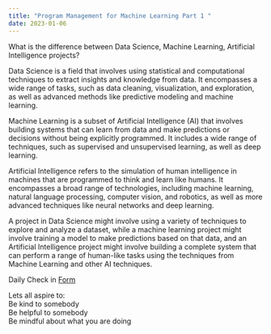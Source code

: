 ```yaml
---
title: "Program Management for Machine Learning Part 1 "
date: 2023-01-06
---  
```


What is the difference between Data Science, Machine Learning, Artificial Intelligence projects?

Data Science is a field that involves using statistical and computational techniques to extract insights and knowledge from data. It encompasses a wide range of tasks, such as data cleaning, visualization, and exploration, as well as advanced methods like predictive modeling and machine learning.

Machine Learning is a subset of Artificial Intelligence (AI) that involves building systems that can learn from data and make predictions or decisions without being explicitly programmed. It includes a wide range of techniques, such as supervised and unsupervised learning, as well as deep learning.

Artificial Intelligence refers to the simulation of human intelligence in machines that are programmed to think and learn like humans. It encompasses a broad range of technologies, including machine learning, natural language processing, computer vision, and robotics, as well as more advanced techniques like neural networks and deep learning.

A project in Data Science might involve using a variety of techniques to explore and analyze a dataset, while a machine learning project might involve training a model to make predictions based on that data, and an Artificial Intelligence project might involve building a complete system that can perform a range of human-like tasks using the techniques from Machine Learning and other AI techniques.


Daily Check in [Form](https://forms.gle/BRA4EH2sMoZdLPgE8)  

Lets all aspire to:  
Be kind to somebody  
Be helpful to somebody  
Be mindful about what you are doing
